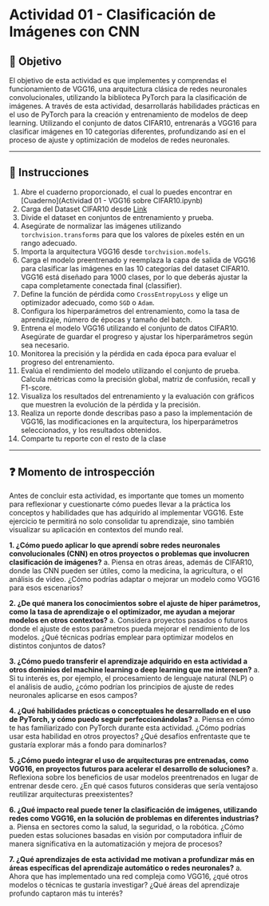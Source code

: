# **Actividad 01 - Clasificación de Imágenes con CNN**

## 🎯 **Objetivo**
El objetivo de esta actividad es que implementes y comprendas el funcionamiento de VGG16, una arquitectura clásica de redes neuronales convolucionales, utilizando la biblioteca PyTorch para la clasificación de imágenes. A través de esta actividad, desarrollarás habilidades prácticas en el uso de PyTorch para la creación y entrenamiento de modelos de deep learning. Utilizando el conjunto de datos CIFAR10, entrenarás a VGG16 para clasificar imágenes en 10 categorías diferentes, profundizando así en el proceso de ajuste y optimización de modelos de redes neuronales.

---

## 📑 Instrucciones
1.	Abre el cuaderno proporcionado, el cual lo puedes encontrar en [Cuaderno](Actividad 01 - VGG16 sobre CIFAR10.ipynb)
2.	Carga del Dataset CIFAR10 desde [Link](https://www.kaggle.com/datasets/swaroopkml/cifar10-pngs-in-folders)
3.	Divide el dataset en conjuntos de entrenamiento y prueba.
4.	Asegúrate de normalizar las imágenes utilizando ``` torchvision.transforms ```  para que los valores de píxeles estén en un rango adecuado.
5.	Importa la arquitectura VGG16 desde ```torchvision.models```.
6.	Carga el modelo preentrenado y reemplaza la capa de salida de VGG16 para clasificar las imágenes en las 10 categorías del dataset CIFAR10. VGG16 está diseñado para 1000 clases, por lo que deberás ajustar la capa completamente conectada final (classifier).
7.	Define la función de pérdida como ```CrossEntropyLoss``` y elige un optimizador adecuado, como ```SGD``` o ```Adam```.
8.	Configura los hiperparámetros del entrenamiento, como la tasa de aprendizaje, número de épocas y tamaño del batch.
9.	Entrena el modelo VGG16 utilizando el conjunto de datos CIFAR10. Asegúrate de guardar el progreso y ajustar los hiperparámetros según sea necesario.
10.	Monitorea la precisión y la pérdida en cada época para evaluar el progreso del entrenamiento.
11.	Evalúa el rendimiento del modelo utilizando el conjunto de prueba. Calcula métricas como la precisión global, matriz de confusión, recall y F1-score.
12.	Visualiza los resultados del entrenamiento y la evaluación con gráficos que muestren la evolución de la pérdida y la precisión.
13.	Realiza un reporte donde describas paso a paso la implementación de VGG16, las modificaciones en la arquitectura, los hiperparámetros seleccionados, y los resultados obtenidos.
14.	Comparte tu reporte con el resto de la clase


---

## ❓ **Momento de introspección**

Antes de concluir esta actividad, es importante que tomes un momento para reflexionar y cuestionarte cómo puedes llevar a la práctica los conceptos y habilidades que has adquirido al implementar VGG16. Este ejercicio te permitirá no solo consolidar tu aprendizaje, sino también visualizar su aplicación en contextos del mundo real.

**1.	¿Cómo puedo aplicar lo que aprendí sobre redes neuronales convolucionales (CNN) en otros proyectos o problemas que involucren clasificación de imágenes?**
a.	Piensa en otras áreas, además de CIFAR10, donde las CNN pueden ser útiles, como la medicina, la agricultura, o el análisis de video. ¿Cómo podrías adaptar o mejorar un modelo como VGG16 para esos escenarios?

**2.	¿De qué manera los conocimientos sobre el ajuste de hiper parámetros, como la tasa de aprendizaje o el optimizador, me ayudan a mejorar modelos en otros contextos?**
a.	Considera proyectos pasados o futuros donde el ajuste de estos parámetros pueda mejorar el rendimiento de los modelos. ¿Qué técnicas podrías emplear para optimizar modelos en distintos conjuntos de datos?

**3.	¿Cómo puedo transferir el aprendizaje adquirido en esta actividad a otros dominios del machine learning o deep learning que me interesen?**
a.	Si tu interés es, por ejemplo, el procesamiento de lenguaje natural (NLP) o el análisis de audio, ¿cómo podrían los principios de ajuste de redes neuronales aplicarse en esos campos?

**4.	¿Qué habilidades prácticas o conceptuales he desarrollado en el uso de PyTorch, y cómo puedo seguir perfeccionándolas?**
a.	Piensa en cómo te has familiarizado con PyTorch durante esta actividad. ¿Cómo podrías usar esta habilidad en otros proyectos? ¿Qué desafíos enfrentaste que te gustaría explorar más a fondo para dominarlos?

**5.	¿Cómo puedo integrar el uso de arquitecturas pre entrenadas, como VGG16, en proyectos futuros para acelerar el desarrollo de soluciones?**
a.	Reflexiona sobre los beneficios de usar modelos preentrenados en lugar de entrenar desde cero. ¿En qué casos futuros consideras que sería ventajoso reutilizar arquitecturas preexistentes?

**6.	¿Qué impacto real puede tener la clasificación de imágenes, utilizando redes como VGG16, en la solución de problemas en diferentes industrias?**
a.	Piensa en sectores como la salud, la seguridad, o la robótica. ¿Cómo pueden estas soluciones basadas en visión por computadora influir de manera significativa en la automatización y mejora de procesos?

**7.	¿Qué aprendizajes de esta actividad me motivan a profundizar más en áreas específicas del aprendizaje automático o redes neuronales?**
a.	Ahora que has implementado una red compleja como VGG16, ¿qué otros modelos o técnicas te gustaría investigar? ¿Qué áreas del aprendizaje profundo captaron más tu interés?






